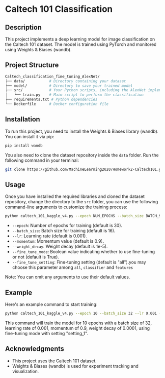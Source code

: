 # Caltech 101 Classification
## Description
This project implements a deep learning model for image classification on the Caltech 101 dataset. The model is trained using PyTorch and monitored using Weights & Biases (wandb).
## Project Structure
```bash
Caltech_classification_fine_tuning_AlexNet/
├── data/           # Directory containing your dataset
├── model/          # Directory to save your trained model
├── src/            # Your Python scripts, including the AlexNet implementation
│   └── train.py    # Main script to perform the classification
├── requirements.txt # Python dependencies
└── Dockerfile      # Docker configuration file
```
## Installation
To run this project, you need to install the Weights & Biases library (wandb). You can install it via pip:<br/>
```bash
pip install wandb
```

You also need to clone the dataset repository inside the `data` folder. Run the following command in your terminal:<br/>
```bash
git clone https://github.com/MachineLearning2020/Homework2-Caltech101.git
```

## Usage
Once you have installed the required libraries and cloned the dataset repository, change the directory to the `src` folder,  you can use the following command-line arguments to customize the training process:

```bash
python caltech_101_kaggle_v4.py --epoch NUM_EPOCHS --batch_size BATCH_SIZE --lr LR --momentum MOMENTUM --weight_decay WEIGHT_DECAY --fine_tune_mode PRETRAINED --fine_tune_setting FINE_TUNE_SETTING
```

- `--epoch`: Number of epochs for training (default is 30).
- `--batch_size`: Batch size for training (default is 16).
- `--lr`: Learning rate (default is 0.001).
- `--momentum`: Momentum value (default is 0.9).
- `--weight_decay`: Weight decay (default is 1e-5).
- `--fine_tune_mode`: Boolean value indicating whether to use fine-tuning or not (default is True).
- `--fine_tune_setting`: Fine-tuning setting (default is "all").you may choose this parameter among `all`, `classifier` and `features`  

Note: You can omit any arguments to use their default values.

## Example
Here's an example command to start training:
```bash
python caltech_101_kaggle_v4.py --epoch 10 --batch_size 32 --lr 0.001 --momentum 0.9 --weight_decay 0.0001 --fine_tune_mode True --fine_tune_setting "setting_1"
```
This command will train the model for 10 epochs with a batch size of 32, learning rate of 0.001, momentum of 0.9, weight decay of 0.0001, using fine-tuning mode with setting "setting_1".

## Acknowledgments
- This project uses the Caltech 101 dataset.
- Weights & Biases (wandb) is used for experiment tracking and visualization.


